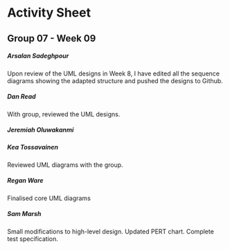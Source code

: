 # Activity Sheet

## Group 07 - Week 09

##### Arsalan Sadeghpour

Upon review of the UML designs in Week 8, I have edited all the sequence diagrams showing the adapted structure and pushed the designs to Github.

##### Dan Read

With group, reviewed the UML designs. 

##### Jeremiah Oluwakanmi

##### Kea Tossavainen
Reviewed UML diagrams with the group. 

##### Regan Ware
Finalised core UML diagrams

##### Sam Marsh

Small modifications to high-level design. Updated PERT chart. Complete test specification.
